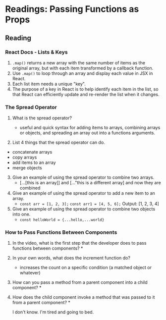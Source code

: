# Readings: Passing Functions as Props

## Reading 

### React Docs - Lists & Keys

1. `.map()` returns a new array with the same number of items as the original array, but with each item transformed by a callback function.
2. Use `.map()` to loop through an array and display each value in JSX in React.
3. Each list item needs a unique "key".
4. The purpose of a key in React is to help identify each item in the list, so that React can efficiently update and re-render the list when it changes.

### The Spread Operator

1. What is the spread operator? 
   * useful and quick syntax for adding items to arrays, combining arrays or objects, and spreading an array out into a functions arguments.

2. List 4 things that the spread operator can do.
  * concatenate arrays
  * copy arrays
  * add items to an array
  * merge objects

3. Give an example of using the spread operator to combine two arrays.
   * [...[this is an array]] and [..."this is a different array] and now they are combined
4. Give an example of using the spread operator to add a new item to an array.
   * `const arr = [1, 2, 3];` `const arr1 = [4, 5, 6];` Output: [1, 2, 3, 4]
5. Give an example of using the spread operator to combine two objects into one.
   * `const helloWorld = {...hello,...world}`

### How to Pass Functions Between Components

1. In the video, what is the first step that the developer does to pass functions between components?
   * 
2. In your own words, what does the increment function do?
   * increases the count on a specific condition (a matched object or whatever)
3. How can you pass a method from a parent component into a child component?
   * 
4. How does the child component invoke a method that was passed to it from a parent component?
   * 

   I don't know.  I'm tired and going to bed.  